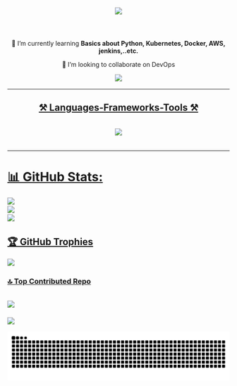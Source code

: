 
<h1 align="center">
    <img src="https://readme-typing-svg.herokuapp.com/?font=Righteous&size=35&center=true&vCenter=true&width=500&height=70&duration=4000&lines=Hi+There!+👋;+I'm+Ramkumar+S!;" /> 
</h1>

<!--<h3 align="center">👀 A passionate about DevOps Engineering from India</h3>
-->
<br/>

<div align="center">
  
 🌱 I’m currently learning **Basics about Python, Kubernetes, Docker, AWS, jenkins,..etc.**

 💞️ I’m looking to collaborate on DevOps

 </div>
 
<div align="center"> 
  <a href="mailto:badriramkumar@gmail.com">
    <img src="https://img.shields.io/badge/Gmail-333333?style=for-the-badge&logo=gmail&logoColor=red" />
 
</div>

 <hr/>
 
<h2 align="center">⚒️ Languages-Frameworks-Tools ⚒️</h2>
<br/>
<div align="center">
    <img src="https://skillicons.dev/icons?i=aws,python,kubernetes,ansible,html,css,vscode,java,bash,docker,jenkins,github,git,prometheus,replit,ubuntu,kali,windows,mint,linux," />

</div>

<br/>
<hr/>

# 📊 GitHub Stats:
![](https://github-readme-stats.vercel.app/api?username=Ramkumar-githb&theme=dark&hide_border=false&include_all_commits=true&count_private=true)<br/>
![](https://github-readme-streak-stats.herokuapp.com/?user=Ramkumar-githb&theme=dark&hide_border=false)<br/>
![](https://github-readme-stats.vercel.app/api/top-langs/?username=Ramkumar-githb&theme=dark&hide_border=false&include_all_commits=true&count_private=true&layout=compact)

## 🏆 GitHub Trophies
![](https://github-profile-trophy.vercel.app/?username=Ramkumar-githb&theme=radical&no-frame=false&no-bg=true&margin-w=4)

### 🔝 Top Contributed Repo
![](https://github-contributor-stats.vercel.app/api?username=Ramkumar-githb&limit=5&theme=dark&combine_all_yearly_contributions=true)
---
[![](https://visitcount.itsvg.in/api?id=Ramkumar-githb&icon=0&color=0)](https://visitcount.itsvg.in)

![snake gif](https://github.com/Ramkumar-githb/Ramkumar-githb/blob/output/github-contribution-grid-snake-dark.svg)
<!-- Proudly created with GPRM ( https://gprm.itsvg.in ) -->



